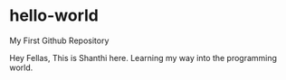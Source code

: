 # hello-world
My First Github Repository

Hey Fellas, This is Shanthi here.
Learning my way into the programming world.
